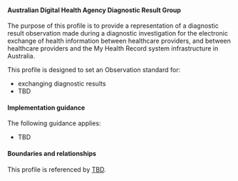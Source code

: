 #### Australian Digital Health Agency Diagnostic Result Group
The purpose of this profile is to provide a representation of a diagnostic result observation made during a diagnostic investigation for the electronic exchange of health information between healthcare providers, and between healthcare providers and the My Health Record system infrastructure in Australia.

This profile is designed to set an Observation standard for:
* exchanging diagnostic results
* TBD


#### Implementation guidance
The following guidance applies:
* TBD


#### Boundaries and relationships
This profile is referenced by 
[TBD](StructureDefinition-TBD-1.html).
